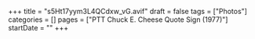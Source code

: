 +++
title = "s5Ht17yym3L4QCdxw_vG.avif"
draft = false
tags = ["Photos"]
categories = []
pages = ["PTT Chuck E. Cheese Quote Sign (1977)"]
startDate = ""
+++
